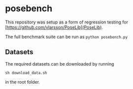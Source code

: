 # posebench

This repository was setup as a form of regression testing for [https://github.com/vlarsson/PoseLib](PoseLib).

The full benchmark suite can be run as ```python posebench.py```

## Datasets

The required datasets can be downloaded by running 

```
sh download_data.sh
```

in the root folder.
